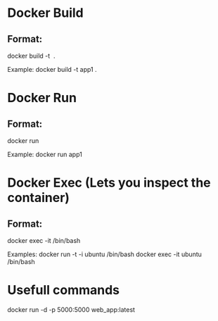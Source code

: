 # Docker Build

## Format:

docker build -t <image tag name> . 

Example:
docker build -t app1 .

# Docker Run 

## Format:

docker run <run arguments> <image tag name> 

Example:
docker run app1 

# Docker Exec (Lets you inspect the container)

## Format: 

docker exec -it <running container id_or_name> /bin/bash 

Examples: 
docker run -t -i ubuntu /bin/bash
docker exec -it ubuntu /bin/bash

# Usefull commands

docker run -d -p 5000:5000 web_app:latest

